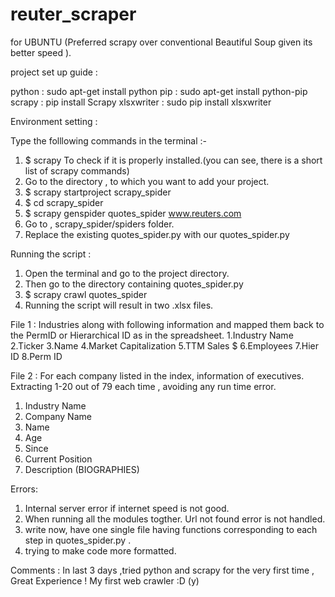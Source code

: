 # reuter_scraper
for UBUNTU
(Preferred scrapy over conventional Beautiful Soup given its better speed ).

project set up guide :

python : sudo apt-get install python
pip : sudo apt-get install python-pip
scrapy : pip install Scrapy
xlsxwriter : sudo pip install xlsxwriter


Environment setting :

Type the folllowing commands in the terminal :-
 
1. $ scrapy
   To check if it is properly installed.(you can see, there is a short list of scrapy commands)
2. Go to the directory , to which you want to add your project.
3. $ scrapy startproject scrapy_spider
4. $ cd scrapy_spider
5. $ scrapy genspider quotes_spider www.reuters.com
6. Go to , scrapy_spider/spiders folder.
7. Replace the existing quotes_spider.py  with our quotes_spider.py

Running the script : 

1. Open the terminal and go to the project directory.
2. Then go to the directory containing quotes_spider.py
3. $ scrapy crawl quotes_spider
4. Running the script will result in two .xlsx files.

File 1 :
Industries along  with following information and mapped them back to the
PermID or Hierarchical ID as in the spreadsheet.
1.Industry Name
2.Ticker
3.Name
4.Market Capitalization
5.TTM Sales $
6.Employees
7.Hier ID
8.Perm ID

File 2 :
For each company listed in the index, information of executives.
Extracting 1-20 out of 79 each time , avoiding any run time error.
1. Industry Name
2. Company Name
3. Name
4. Age
5. Since
6. Current Position
7. Description (BIOGRAPHIES)

Errors:

1. Internal server error if internet speed is not good.
2. When running all the modules togther. Url not found error is not handled.
3. write now, have one single file having functions corresponding to each step in quotes_spider.py .
4. trying to make code more formatted.

Comments :
In last 3 days ,tried python and scrapy for the very first time , Great Experience !
My first web crawler :D (y)





